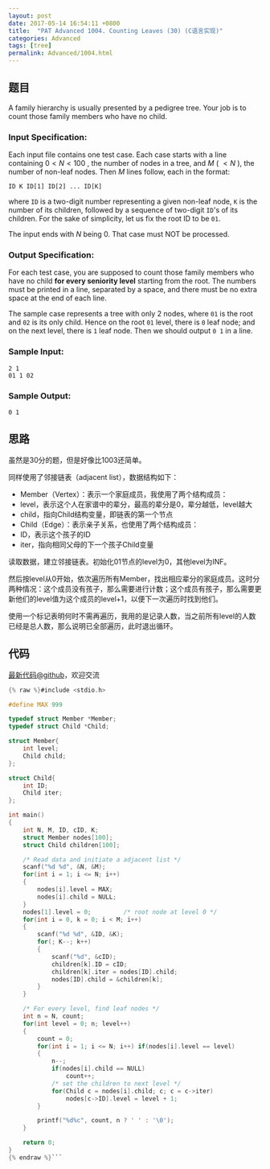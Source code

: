 ```yaml
---
layout: post
date: 2017-05-14 16:54:11 +0800
title:  "PAT Advanced 1004. Counting Leaves (30) (C语言实现)"
categories: Advanced
tags: [tree]
permalink: Advanced/1004.html
---
```


## 题目

A family hierarchy is usually presented by a pedigree tree. Your job is to
count those family members who have no child.

### Input Specification:

Each input file contains one test case. Each case starts with a line
containing $0<N<100$ , the number of nodes in a tree, and $M$ ( $<N$ ), the
number of non-leaf nodes. Then $M$ lines follow, each in the format:

    
    
    ID K ID[1] ID[2] ... ID[K]
    

where `ID` is a two-digit number representing a given non-leaf node, `K` is
the number of its children, followed by a sequence of two-digit `ID`'s of its
children. For the sake of simplicity, let us fix the root ID to be `01`.

The input ends with $N$ being 0. That case must NOT be processed.

### Output Specification:

For each test case, you are supposed to count those family members who have no
child **for every seniority level** starting from the root. The numbers must
be printed in a line, separated by a space, and there must be no extra space
at the end of each line.

The sample case represents a tree with only 2 nodes, where `01` is the root
and `02` is its only child. Hence on the root `01` level, there is `0` leaf
node; and on the next level, there is `1` leaf node. Then we should output `0
1` in a line.

### Sample Input:

    
    
    2 1
    01 1 02
    

### Sample Output:

    
    
    0 1
    



## 思路


虽然是30分的题，但是好像比1003还简单。

同样使用了邻接链表（adjacent list），数据结构如下：
- Member（Vertex）：表示一个家庭成员，我使用了两个结构成员：
 - level，表示这个人在家谱中的辈分，最高的辈分是0，辈分越低，level越大
 - child，指向Child结构变量，即链表的第一个节点
- Child（Edge）：表示亲子关系，也使用了两个结构成员：
 - ID，表示这个孩子的ID
 - iter，指向相同父母的下一个孩子Child变量

读取数据，建立邻接链表。初始化01节点的level为0，其他level为INF。

然后按level从0开始，依次遍历所有Member，找出相应辈分的家庭成员。这时分两种情况：这个成员没有孩子，那么需要进行计数；这个成员有孩子，那么需要更新他们的level值为这个成员的level+1，以便下一次遍历时找到他们。

使用一个标记表明何时不需再遍历，我用的是记录人数，当之前所有level的人数已经是总人数，那么说明已全部遍历，此时退出循环。

## 代码

[最新代码@github](https://github.com/OliverLew/PAT/blob/master/PATAdvanced/1004.c)，欢迎交流
```c
{% raw %}#include <stdio.h>

#define MAX 999

typedef struct Member *Member;
typedef struct Child *Child;

struct Member{
    int level;
    Child child;
};

struct Child{
    int ID;
    Child iter;
};

int main()
{
    int N, M, ID, cID, K;
    struct Member nodes[100];
    struct Child children[100];

    /* Read data and initiate a adjacent list */
    scanf("%d %d", &N, &M);
    for(int i = 1; i <= N; i++)
    {
        nodes[i].level = MAX;
        nodes[i].child = NULL;
    }
    nodes[1].level = 0;         /* root node at level 0 */
    for(int i = 0, k = 0; i < M; i++)
    {
        scanf("%d %d", &ID, &K);
        for(; K--; k++)
        {
            scanf("%d", &cID);
            children[k].ID = cID;
            children[k].iter = nodes[ID].child;
            nodes[ID].child = &children[k];
        }
    }

    /* For every level, find leaf nodes */
    int n = N, count;
    for(int level = 0; n; level++)
    {
        count = 0;
        for(int i = 1; i <= N; i++) if(nodes[i].level == level)
        {
            n--;
            if(nodes[i].child == NULL)
                count++;
            /* set the children to next level */
            for(Child c = nodes[i].child; c; c = c->iter)
                nodes[c->ID].level = level + 1;
        }

        printf("%d%c", count, n ? ' ' : '\0');
    }

    return 0;
}
{% endraw %}```